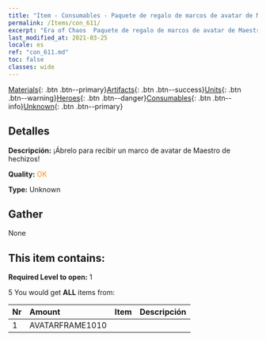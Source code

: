 ```yaml
---
title: "Item - Consumables - Paquete de regalo de marcos de avatar de Maestro de hechizos"
permalink: /Items/con_611/
excerpt: "Era of Chaos  Paquete de regalo de marcos de avatar de Maestro de hechizos"
last_modified_at: 2021-03-25
locale: es
ref: "con_611.md"
toc: false
classes: wide
---
```

 [Materials](/es/Items/){: .btn .btn--primary}[Artifacts](/es/Items/Artifacts/){: .btn .btn--success}[Units](/es/Items/Units/){: .btn .btn--warning}[Heroes](/es/Items/Heroes/){: .btn .btn--danger}[Consumables](/es/Items/Consumables/){: .btn .btn--info}[Unknown](/es/Items/Unknown/){: .btn .btn--primary}

## Detalles
 **Descripción:** ¡Ábrelo para recibir un marco de avatar de Maestro de hechizos!

 **Quality:** <span style="color: #FF8C00">OK</span>

 **Type:** Unknown

## Gather

  None

## This item contains:

 **Required Level to open:** 1

 5 You would get **ALL** items  from:

  | Nr | Amount |     Item    | Descripción |
  |:---|:-------|:------------|:-----------:|
  | 1 | AVATARFRAME1010 | 
